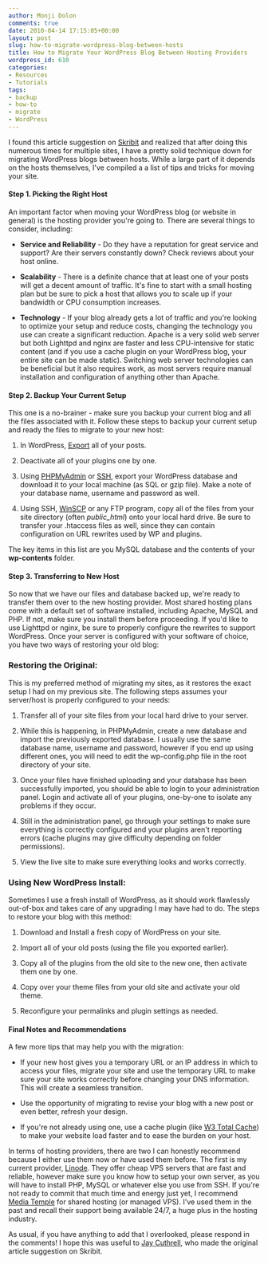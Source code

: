 ```yaml
---
author: Monji Dolon
comments: true
date: 2010-04-14 17:15:05+00:00
layout: post
slug: how-to-migrate-wordpress-blog-between-hosts
title: How to Migrate Your WordPress Blog Between Hosting Providers
wordpress_id: 610
categories:
- Resources
- Tutorials
tags:
- backup
- how-to
- migrate
- WordPress
---
```


I found this article suggestion on [Skribit](http://skribit.com/) and realized that after doing this numerous times for multiple sites, I have a pretty solid technique down for migrating WordPress blogs between hosts.  While a large part of it depends on the hosts themselves, I've compiled a a list of tips and tricks for moving your site.



#### Step 1. Picking the Right Host


An important factor when moving your WordPress blog (or website in general) is the hosting provider you're going to.  There are several things to consider, including:




  * **Service and Reliability** - Do they have a reputation for great service and support?  Are their servers constantly down?  Check reviews about your host online.


  * **Scalability** - There is a definite chance that at least one of your posts will get a decent amount of traffic.  It's fine to start with a small hosting plan but be sure to pick a host that allows you to scale up if your bandwidth or CPU consumption increases.


  * **Technology** - If your blog already gets a lot of traffic and you're looking to optimize your setup and reduce costs, changing the technology you use can create a significant reduction.  Apache is a very solid web server but both Lighttpd and nginx are faster and less CPU-intensive for static content (and if you use a cache plugin on your WordPress blog, your entire site can be made static).  Switching web server technologies can be beneficial but it also requires work, as most servers require manual installation and configuration of anything other than Apache.





#### Step 2. Backup Your Current Setup


This one is a no-brainer - make sure you backup your current blog and all the files associated with it.  Follow these steps to backup your current setup and ready the files to migrate to your new host:




  1. In WordPress, [Export](http://codex.wordpress.org/Tools_Export_SubPanel) all of your posts.


  2. Deactivate all of your plugins one by one.


  3. Using [PHPMyAdmin](http://www.phpmyadmin.net/home_page/index.php) or [SSH](http://www.chiark.greenend.org.uk/~sgtatham/putty/download.html), export your WordPress database and download it to your local machine (as SQL or gzip file).  Make a note of your database name, username and password as well.


  4. Using SSH, [WinSCP](http://winscp.net/eng/index.php) or any FTP program, copy all of the files from your site directory (often _public_html_) onto your local hard drive.  Be sure to transfer your .htaccess files as well, since they can contain configuration on URL rewrites used by WP and plugins.


The key items in this list are you MySQL database and the contents of your **wp-contents** folder.



#### Step 3. Transferring to New Host


So now that we have our files and database backed up, we're ready to transfer them over to the new hosting provider.  Most shared hosting plans come with a default set of software installed, including Apache, MySQL and PHP.  If not, make sure you install them before proceeding.  If you'd like to use Lighttpd or nginx, be sure to properly configure the rewrites to support WordPress.  Once your server is configured with your software of choice, you have two ways of restoring your old blog:


### Restoring the Original:


This is my preferred method of migrating my sites, as it restores the exact setup I had on my previous site.  The following steps assumes your server/host is properly configured to your needs:




  1. Transfer all of your site files from your local hard drive to your server.


  2. While this is happening, in PHPMyAdmin, create a new database and import the previously exported database.  I usually use the same database name, username and password, however if you end up using different ones, you will need to edit the wp-config.php file in the root directory of your site.


  3. Once your files have finished uploading and your database has been successfully imported, you should be able to login to your administration panel.  Login and activate all of your plugins, one-by-one to isolate any problems if they occur.


  4. Still in the administration panel, go through your settings to make sure everything is correctly configured and your plugins aren't reporting errors (cache plugins may give difficulty depending on folder permissions).


  5. View the live site to make sure everything looks and works correctly.





### Using New WordPress Install:


Sometimes I use a fresh install of WordPress, as it should work flawlessly out-of-box and takes care of any upgrading I may have had to do.  The steps to restore your blog with this method:




  1. Download and Install a fresh copy of WordPress on your site.


  2. Import all of your old posts (using the file you exported earlier).


  3. Copy all of the plugins from the old site to the new one, then activate them one by one.


  4. Copy over your theme files from your old site and activate your old theme.


  5. Reconfigure your permalinks and plugin settings as needed.




#### Final Notes and Recommendations


A few more tips that may help you with the migration:




  * If your new host gives you a temporary URL or an IP address in which to access your files, migrate your site and use the temporary URL to make sure your site works correctly before changing your DNS information.  This will create a seamless transition.


  * Use the opportunity of migrating to revise your blog with a new post or even better, refresh your design.


  * If you're not already using one, use a cache plugin (like [W3 Total Cache](http://www.w3-edge.com/wordpress-plugins/w3-total-cache/)) to make your website load faster and to ease the burden on your host.


In terms of hosting providers, there are two I can honestly recommend because I either use them now or have used them before.  The first is my current provider, [Linode](http://www.linode.com/).  They offer cheap VPS servers that are fast and reliable, however make sure you know how to setup your own server, as you will have to install PHP, MySQL or whatever else you use from SSH.  If you're not ready to commit that much time and energy just yet, I recommend [Media Temple](http://www.mediatemple.com/) for shared hosting (or managed VPS).  I've used them in the past and recall their support being available 24/7, a huge plus in the hosting industry.

As usual, if you have anything to add that I overlooked, please respond in the comments!  I hope this was useful to [Jay Cuthrell](http://skribit.com/blogs/fudge), who made the original article suggestion on Skribit.
